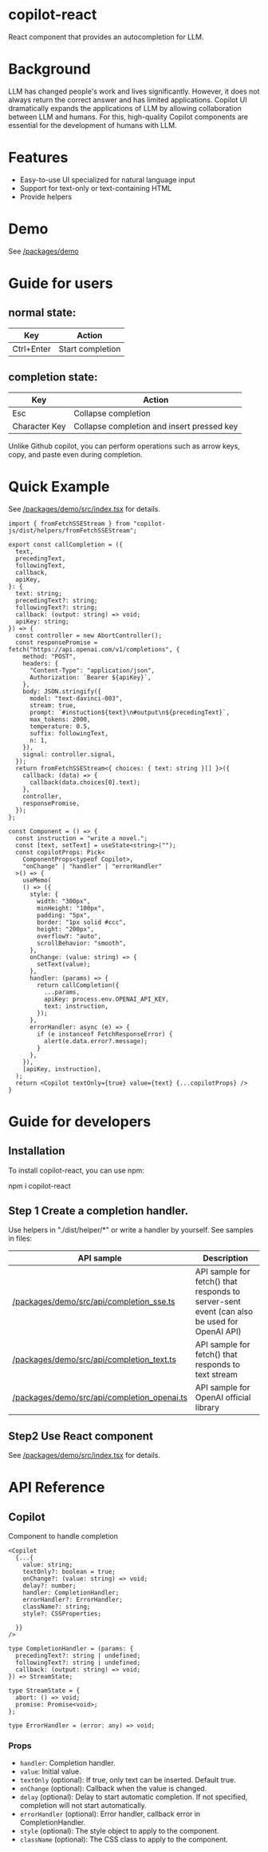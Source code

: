 # copilot-react

React component that provides an autocompletion for LLM. 

# Background
LLM has changed people's work and lives significantly. However, it does not always return the correct answer and has limited applications. Copilot UI dramatically expands the applications of LLM by allowing collaboration between LLM and humans. For this, high-quality Copilot components are essential for the development of humans with LLM.

# Features
- Easy-to-use UI specialized for natural language input
- Support for text-only or text-containing HTML
- Provide helpers

# Demo
See [/packages/demo](../demo/README.md)

# Guide for users

## normal state:
| Key | Action |
|-----|--------|
| Ctrl+Enter | Start completion |

## completion state:
| Key | Action |
|-----|--------|
| Esc | Collapse completion |
| Character Key | Collapse completion and insert pressed key |

Unlike Github copilot, you can perform operations such as arrow keys, copy, and paste even during completion.

# Quick Example
See [/packages/demo/src/index.tsx](../demo/src/index.tsx) for details.

```tsx
import { fromFetchSSEStream } from "copilot-js/dist/helpers/fromFetchSSEStream";

export const callCompletion = ({
  text,
  precedingText,
  followingText,
  callback,
  apiKey,
}: {
  text: string;
  precedingText?: string;
  followingText?: string;
  callback: (output: string) => void;
  apiKey: string;
}) => {
  const controller = new AbortController();
  const responsePromise = fetch("https://api.openai.com/v1/completions", {
    method: "POST",
    headers: {
      "Content-Type": "application/json",
      Authorization: `Bearer ${apiKey}`,
    },
    body: JSON.stringify({
      model: "text-davinci-003",
      stream: true,
      prompt: `#instuction${text}\n#output\n${precedingText}`,
      max_tokens: 2000,
      temperature: 0.5,
      suffix: followingText,
      n: 1,
    }),
    signal: controller.signal,
  });
  return fromFetchSSEStream<{ choices: { text: string }[] }>({
    callback: (data) => {
      callback(data.choices[0].text);
    },
    controller,
    responsePromise,
  });
};

const Component = () => {
  const instruction = "write a novel.";
  const [text, setText] = useState<string>("");
  const copilotProps: Pick<
    ComponentProps<typeof Copilot>,
    "onChange" | "handler" | "errorHandler"
  >() => {
    useMemo(
    () => ({
      style: {
        width: "300px",
        minHeight: "100px",
        padding: "5px",
        border: "1px solid #ccc",
        height: "200px",
        overflowY: "auto",
        scrollBehavior: "smooth",
      },
      onChange: (value: string) => {
        setText(value);
      },
      handler: (params) => {
        return callCompletion({
          ...params,
          apiKey: process.env.OPENAI_API_KEY,
          text: instruction,
        });
      },
      errorHandler: async (e) => {
        if (e instanceof FetchResponseError) {
          alert(e.data.error?.message);
        }
      },
    }),
    [apiKey, instruction],
  );
  return <Copilot textOnly={true} value={text} {...copilotProps} />
}

```

# Guide for developers

## Installation

To install copilot-react, you can use npm:

npm i copilot-react

## Step 1 Create a completion handler.

Use helpers in "./dist/helper/*" or write a handler by yourself.
See samples in files: 

| API sample | Description |
|--------------|-------------|
| [/packages/demo/src/api/completion_sse.ts](../demo/src/api/completion_sse.ts) | API sample for fetch() that responds to server-sent event (can also be used for OpenAI API)|
| [/packages/demo/src/api/completion_text.ts](../demo/src/api/completion_text.ts) | API sample for fetch() that responds to text stream |
| [/packages/demo/src/api/completion_openai.ts](../demo/src/api/completion_openai.ts) | API sample for OpenAI official library |

## Step2 Use React component

See [/packages/demo/src/index.tsx](../demo/src/index.tsx) for details.

# API Reference

## Copilot

Component to handle completion

```tsx
<Copilot
  {...{
    value: string;
    textOnly?: boolean = true;
    onChange?: (value: string) => void;
    delay?: number;
    handler: CompletionHandler;
    errorHandler?: ErrorHandler;
    className?: string;
    style?: CSSProperties;

  }}
/>

type CompletionHandler = (params: {
  precedingText?: string | undefined;
  followingText?: string | undefined;
  callback: (output: string) => void;
}) => StreamState;

type StreamState = {
  abort: () => void;
  promise: Promise<void>;
};

type ErrorHandler = (error: any) => void;

```
### Props

- `handler`: Completion handler.
- `value`: Initial value.
- `textOnly` (optional): If true, only text can be inserted. Default true.
- `onChange` (optional): Callback when the value is changed.
- `delay` (optional): Delay to start automatic completion. If not specified, completion will not start automatically.
- `errorHandler` (optional): Error handler, callback error in CompletionHandler.
- `style` (optional): The style object to apply to the component.
- `className` (optional): The CSS class to apply to the component.
